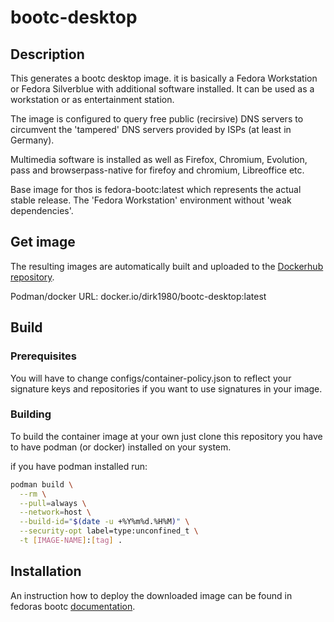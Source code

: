 # bootc-desktop

## Description

This generates  a bootc desktop image. it is basically a Fedora Workstation or
Fedora Silverblue with additional software installed. It can be used as a
workstation or as entertainment station.

The image is configured to query free public (recirsive) DNS servers to circumvent
the 'tampered' DNS servers provided by ISPs (at least in Germany).

Multimedia software is installed as well as Firefox, Chromium, Evolution, pass
and browserpass-native for firefoy and chromium, Libreoffice etc.

Base image for thos is fedora-bootc:latest which represents the actual stable
release. The 'Fedora Workstation' environment without 'weak dependencies'.

## Get image

The resulting images are automatically built and uploaded to the
[Dockerhub repository](https://hub.docker.com/repository/docker/dirk1980/bootc-desktop/general).

Podman/docker URL: docker.io/dirk1980/bootc-desktop:latest

## Build

### Prerequisites

You will have to change configs/container-policy.json to reflect your signature
keys and repositories if you want to use signatures in your image.

### Building

To build the container image at your own just clone this repository you have to
have podman (or docker) installed on your system.

if you have podman installed run:

```sh
podman build \
  --rm \
  --pull=always \
  --network=host \
  --build-id="$(date -u +%Y%m%d.%H%M)" \
  --security-opt label=type:unconfined_t \
  -t [IMAGE-NAME]:[tag] .
```

## Installation

An instruction how to deploy the downloaded image can be found in fedoras bootc
[documentation](https://docs.fedoraproject.org/en-US/bootc/bare-metal/).

